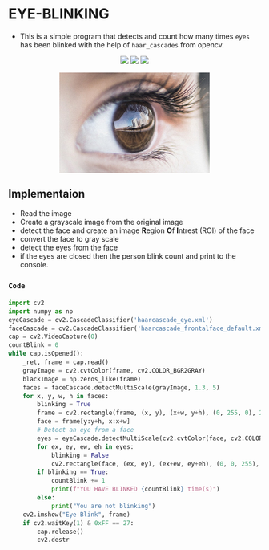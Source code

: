 # EYE-BLINKING
* This is a simple program that detects and count how many times `eyes` has been blinked with the help of `haar_cascades` from opencv.

<p align="center">
<img src="https://img.shields.io/static/v1?label=language&message=python&color=green"/>
<img src="https://img.shields.io/static/v1?label=package&message=opencv&color=yellow"/>
<img src="https://img.shields.io/static/v1?label=package&message=numpy&color=blueviolet"/>
</p>

<p align="center">
<img width="300px" src="https://github.com/CrispenGari/Opencv-Python/blob/main/eye-blink/ey.jpg" alt="demo" align="center"/>
</p>

## Implementaion
* Read the image
* Create a grayscale image from the original image
* detect the face and create an image **R**egion **O**f **I**ntrest (ROI) of the face
* convert the face to gray scale
* detect the eyes from the face
* if the eyes are closed then the person blink count and print to the console.

### `Code` 
```python
import cv2
import numpy as np
eyeCascade = cv2.CascadeClassifier('haarcascade_eye.xml')
faceCascade = cv2.CascadeClassifier('haarcascade_frontalface_default.xml')
cap = cv2.VideoCapture(0)
countBlink = 0
while cap.isOpened():
    _ret, frame = cap.read()
    grayImage = cv2.cvtColor(frame, cv2.COLOR_BGR2GRAY)
    blackImage = np.zeros_like(frame)
    faces = faceCascade.detectMultiScale(grayImage, 1.3, 5)
    for x, y, w, h in faces:
        blinking = True
        frame = cv2.rectangle(frame, (x, y), (x+w, y+h), (0, 255, 0), 2)
        face = frame[y:y+h, x:x+w]
        # Detect an eye from a face
        eyes = eyeCascade.detectMultiScale(cv2.cvtColor(face, cv2.COLOR_BGRA2GRAY))
        for ex, ey, ew, eh in eyes:
            blinking = False
            cv2.rectangle(face, (ex, ey), (ex+ew, ey+eh), (0, 0, 255), 2)
        if blinking == True:
            countBlink += 1
            print(f"YOU HAVE BLINKED {countBlink} time(s)")
        else:
            print("You are not blinking")
    cv2.imshow("Eye Blink", frame)
    if cv2.waitKey(1) & 0xFF == 27:
        cap.release()
        cv2.destr
```